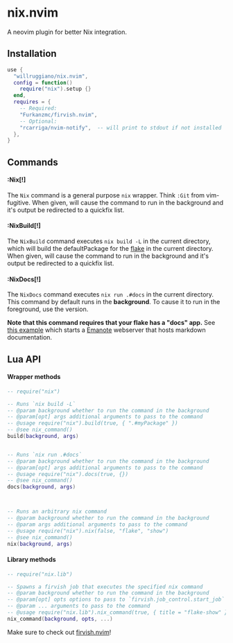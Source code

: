 # nix.nvim

A neovim plugin for better Nix integration.

## Installation

```lua
use {
  "willruggiano/nix.nvim",
  config = function()
    require("nix").setup {}
  end,
  requires = {
    -- Required:
    "Furkanzmc/firvish.nvim",
    -- Optional:
    "rcarriga/nvim-notify",  -- will print to stdout if not installed
  },
}
```

## Commands

#### :Nix[!]

The `Nix` command is a general purpose `nix` wrapper. Think `:Git` from vim-fugitive.
When given, <bang> will cause the command to run in the background and it's output be redirected to a quickfix list.

#### :NixBuild[!]

The `NixBuild` command executes `nix build -L` in the current directory, which will build the defaultPackage for the [flake][flakes] in the current directory.
When given, <bang> will cause the command to run in the background and it's output be redirected to a quickfix list.

#### :NixDocs[!]

The `NixDocs` command executes `nix run .#docs` in the current directory.
This command by default runs in the **background**. To cause it to run in the foreground, use the <bang> version.

**Note that this command requires that your flake has a "docs" app.** See [this example][particle] which starts a [Emanote][emanote] webserver that hosts markdown documentation.

## Lua API

#### Wrapper methods
```lua
-- require("nix")

-- Runs `nix build -L`
-- @param background whether to run the command in the background
-- @param[opt] args additional arguments to pass to the command
-- @usage require("nix").build(true, { ".#myPackage" })
-- @see nix_command()
build(background, args)


-- Runs `nix run .#docs`
-- @param background whether to run the command in the background
-- @param[opt] args additional arguments to pass to the command
-- @usage require("nix").docs(true, {})
-- @see nix_command()
docs(background, args)



-- Runs an arbitrary nix command
-- @param background whether to run the command in the background
-- @param args additional arguments to pass to the command
-- @usage require("nix").nix(false, "flake", "show")
-- @see nix_command()
nix(background, args)
```

#### Library methods

```lua
-- require("nix.lib")

-- Spawns a firvish job that executes the specified nix command
-- @param background whether to run the command in the background
-- @param[opt] opts options to pass to `firvish.job_control.start_job`
-- @param ... arguments to pass to the command 
-- @usage require("nix.lib").nix_command(true, { title = "flake-show" }, "flake", "show")
nix_command(background, opts, ...)
```

Make sure to check out [firvish.nvim][firvish]!

[emanote]: https://note.ema.srid.ca/
[firvish]: https://github.com/Furkanzmc/firvish.nvim
[flakes]: https://nixos.wiki/wiki/Flakes
[particle]: https://github.com/willruggiano/particle/blob/main/flake.nix
